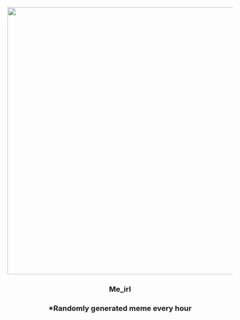 <p align="center">
        <img src="https://i.redd.it/c5ifq2z5xqp81.jpg" width="600" height="600">
        </p>
        <h3 align="center">Me_irl</h3>
        <h3 align="center">*Randomly generated meme every hour</h3>
    